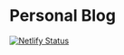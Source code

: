 # Personal Blog

[![Netlify Status](https://api.netlify.com/api/v1/badges/85f0a022-7ceb-430b-9453-5f184c41f154/deploy-status)](https://app.netlify.com/sites/joonparkhere/deploys)